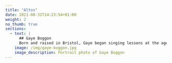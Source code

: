 ```yaml
---
title: "Altos"
date: 2021-08-31T14:23:54+01:00
weight: 2
no_thumb: true
sections:
  - text: |
      ## Gaye Boggon
      Born and raised in Bristol, Gaye began singing lessons at the age of 13 with Mrs Margaret Dymond (nee Thomas) and then with Mrs Pamela Falkner whilst a student at St. Luke's College, Exeter.  Gaye has achieved various singing grades with The Royal School of Music and The Guildhall School of Music, entered The Bristol Eisteddfod, and was a member of The Bristol Light Opera Club and St. Luke's College Choral Society.  At school Gaye performed the part of the Mother Abbess in "The Sound of Music".  As a member of The Bristol Light Opera Club she performed at The Bristol Hippodrome in "The Merry Widow", "The King and I", "Oliver!" and "Fiddler on the Roof".  Gaye joined Philomusica in 2004 and has since performed the Contralto solos in Bach's Magnificat in D, Beethoven's Mass in C, Durufle's Requiem, Elgar's Light of Life and Sea Pictures, Mendelssohn's Elijah, Mozart's Requiem, Rossini's Messe Solennelle and has made a specialty of singing Rutter's Feel the Spirit.  Gaye is a pupil of Linda Parsons.
    image: /img/gaye-boggon.jpg
    image_description: Portrait photo of Gaye Boggon
---
```


